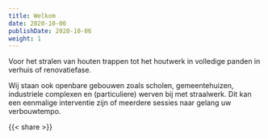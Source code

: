 ```yaml
---
title: Welkom
date: 2020-10-06
publishDate: 2020-10-06
weight: 1
---
```


Voor het stralen van houten trappen tot het houtwerk in volledige panden in verhuis of renovatiefase.

Wij staan ook openbare gebouwen zoals scholen, gemeentehuizen, industriele complexen en (particuliere) werven bij met straalwerk. Dit kan een eenmalige interventie zijn of meerdere sessies naar gelang uw verbouwtempo.

{{< share >}}
